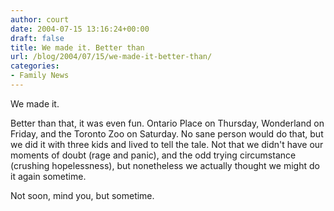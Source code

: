 ```yaml
---
author: court
date: 2004-07-15 13:16:24+00:00
draft: false
title: We made it. Better than
url: /blog/2004/07/15/we-made-it-better-than/
categories:
- Family News
---
```


We made it.

Better than that, it was even fun.  Ontario Place on Thursday, Wonderland on Friday, and the Toronto Zoo on Saturday.  No sane person would do that, but we did it with three kids and lived to tell the tale.  Not that we didn't have our moments of doubt (rage and panic), and the odd trying circumstance (crushing hopelessness), but nonetheless we actually thought we might do it again sometime.

Not soon, mind you, but sometime.
